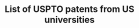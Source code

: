 ---
title: List of USPTO patents from US universities
url: https://sites.google.com/site/abergeaudeco/data?authuser=0
description: from the paper "Innovation and Top Income Inequality" (Aghion, Akcigit, Bergeaud, Blundell, Hémous). This dataset lists all USPTO patent from 1969 to 2016 whose assignee is a univeristy and give the name and state of this university (originally taken from USPTO and improved).
uuid: f61ebc77-4082-43c5-ae60-383a756ce308
---